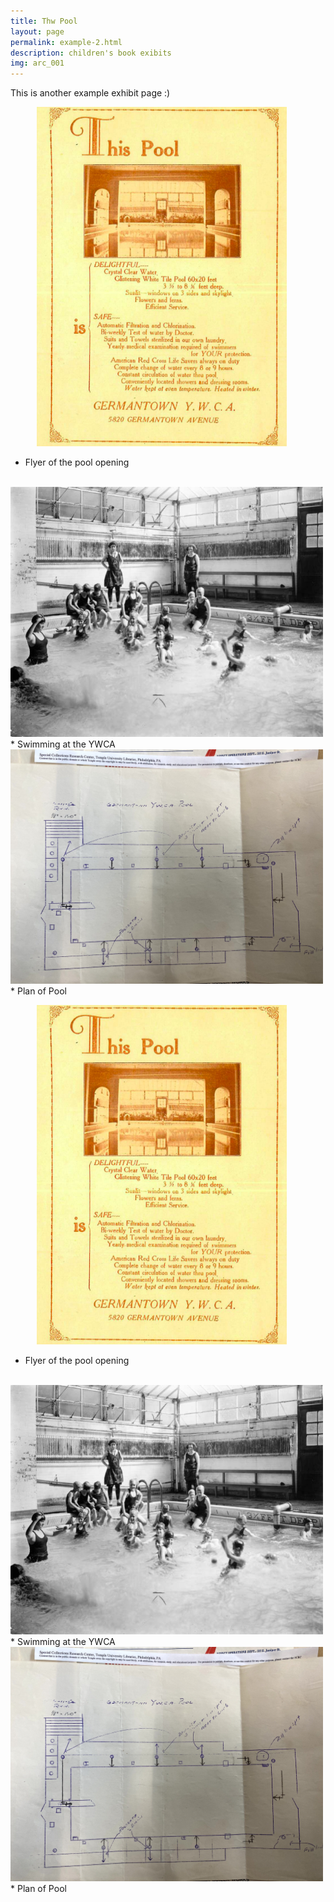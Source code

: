 ```yaml
---
title: Thw Pool
layout: page
permalink: example-2.html
description: children's book exibits
img: arc_001
---
```


This is another example exhibit page :)

&emsp;&emsp;&emsp;<img src="assets\pics\pool_opening_1915.png" alt="Pool Flyer" width="400px"/>
* Flyer of the pool opening

<br>

<img src="assets\pics\swimming.jpg" alt="Swimming " width="500px" align:left/>
* Swimming at the YWCA

<br>

<img src="assets\pics\plan.jpg" alt="Pool Plan" width="500px" position="center"/>
* Plan of Pool

<br>

&emsp;&emsp;&emsp;<img src="assets\pics\pool_opening_1915.png" alt="Pool Flyer" width="400px"/>
* Flyer of the pool opening

<br>

<img src="assets\pics\swimming.jpg" alt="Swimming " width="500px" align:left/>
* Swimming at the YWCA

<br>

<img src="assets\pics\plan.jpg" alt="Pool Plan" width="500px" position="center"/>
* Plan of Pool

<br>
